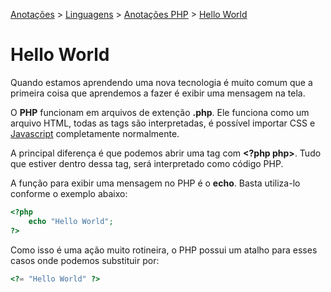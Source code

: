 <link rel="stylesheet" type="text/css" href="../../CSS/dark-theme.css">

[Anotações](../../) > [Linguagens](../Index.md) > [Anotações PHP](./Index.md) > [Hello World](./HelloWorld.md)

# Hello World

Quando estamos aprendendo uma nova tecnologia é muito comum que a primeira coisa que aprendemos a fazer é exibir uma mensagem na tela.

O **PHP** funcionam em arquivos de extenção **.php**. Ele funciona como um arquivo HTML, todas as tags são interpretadas, é possível importar CSS e [Javascript](../Javascript/Index.md) completamente normalmente.

A principal diferença é que podemos abrir uma tag com **<?php php>**. Tudo que estiver dentro dessa tag, será interpretado como código PHP.

A função para exibir uma mensagem no PHP é o **echo**. Basta utiliza-lo conforme o exemplo abaixo: 

```php
<?php
    echo "Hello World";
?>
```

Como isso é uma ação muito rotineira, o PHP possui um atalho para esses casos onde podemos substituir por: 

```php
<?= "Hello World" ?>
```